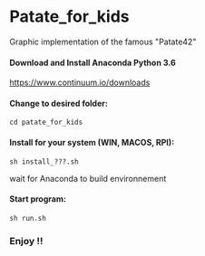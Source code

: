 # Patate_for_kids
Graphic implementation of the famous "Patate42"



#### Download and Install Anaconda Python 3.6

https://www.continuum.io/downloads

#### Change to desired folder:

```
cd patate_for_kids
```

#### Install for your system (WIN, MACOS, RPI):

```
sh install_???.sh
```
wait for Anaconda to build environnement

#### Start program:

```
sh run.sh
```

### Enjoy !!
